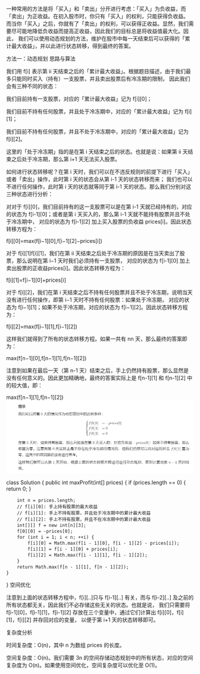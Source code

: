 一种常用的方法是将「买入」和「卖出」分开进行考虑：「买入」为负收益，而「卖出」为正收益。在初入股市时，你只有「买入」的权利，只能获得负收益。
而当你「买入」之后，你就有了「卖出」的权利，可以获得正收益。显然，我们需要尽可能地降低负收益而提高正收益，因此我们的目标总是将收益值最大化。因此，
我们可以使用动态规划的方法，维护在股市中每一天结束后可以获得的「累计最大收益」，并以此进行状态转移，得到最终的答案。

方法一：动态规划
思路与算法

我们用 f[i] 表示第 ii 天结束之后的「累计最大收益」。根据题目描述，由于我们最多只能同时买入（持有）一支股票，并且卖出股票后有冷冻期的限制，
因此我们会有三种不同的状态：

我们目前持有一支股票，对应的「累计最大收益」记为 f[i][0]；

我们目前不持有任何股票，并且处于冷冻期中，对应的「累计最大收益」记为 f[i][1]；

我们目前不持有任何股票，并且不处于冷冻期中，对应的「累计最大收益」记为 f[i][2]。

这里的「处于冷冻期」指的是在第 i 天结束之后的状态。也就是说：如果第 ii 天结束之后处于冷冻期，那么第 i+1 天无法买入股票。

如何进行状态转移呢？在第 i 天时，我们可以在不违反规则的前提下进行「买入」或者「卖出」操作，此时第 i 天的状态会从第 i-1 天的状态转移而来；
我们也可以不进行任何操作，此时第 i 天的状态就等同于第 i-1 天的状态。那么我们分别对这三种状态进行分析：

对对于 f[i][0]，我们目前持有的这一支股票可以是在第 i-1 天就已经持有的，对应的状态为 f[i-1][0]；或者是第 i 天买入的，那么第 i-1 天就不能持有股票并且不处于冷冻期中，
对应的状态为 f[i-1][2] 加上买入股票的负收益 prices[i]。因此状态转移方程为：

f[i][0]=max(f[i−1][0],f[i−1][2]−prices[i])

对于 f[i][1]f[i][1]，我们在第 ii 天结束之后处于冷冻期的原因是在当天卖出了股票，那么说明在第 i−1 天时我们必须持有一支股票，
对应的状态为 f[i-1][0] 加上卖出股票的正收益prices[i]。因此状态转移方程为：

f[i][1]=f[i−1][0]+prices[i]

对于 f[i][2]，我们在第 i 天结束之后不持有任何股票并且不处于冷冻期，说明当天没有进行任何操作，即第 i−1 天时不持有任何股票：如果处于冷冻期，
对应的状态为 f[i−1][1]；如果不处于冷冻期，对应的状态为 f[i−1][2]。因此状态转移方程为：

f[i][2]=max(f[i−1][1],f[i−1][2])

这样我们就得到了所有的状态转移方程。如果一共有 nn 天，那么最终的答案即为：

max(f[n−1][0],f[n−1][1],f[n−1][2])

注意到如果在最后一天（第 n-1 天）结束之后，手上仍然持有股票，那么显然是没有任何意义的。因此更加精确地，最终的答案实际上是 f[n-1][1] 和 f[n-1][2] 中的较大值，即：

max(f[n−1][1],f[n−1][2])
![img.png](img.png)

class Solution {
public int maxProfit(int[] prices) {
if (prices.length == 0) {
return 0;
}

        int n = prices.length;
        // f[i][0]: 手上持有股票的最大收益
        // f[i][1]: 手上不持有股票，并且处于冷冻期中的累计最大收益
        // f[i][2]: 手上不持有股票，并且不在冷冻期中的累计最大收益
        int[][] f = new int[n][3];
        f[0][0] = -prices[0];
        for (int i = 1; i < n; ++i) {
            f[i][0] = Math.max(f[i - 1][0], f[i - 1][2] - prices[i]);
            f[i][1] = f[i - 1][0] + prices[i];
            f[i][2] = Math.max(f[i - 1][1], f[i - 1][2]);
        }
        return Math.max(f[n - 1][1], f[n - 1][2]);
    }
}
空间优化

注意到上面的状态转移方程中，f[i][..]只与 f[i-1][..] 有关，而与 f[i-2][..] 及之前的所有状态都无关，因此我们不必存储这些无关的状态。也就是说，
我们只需要将 f[i-1][0]，f[i-1][1]，f[i-1][2] 存放在三个变量中，通过它们计算出 f[i][0]，f[i][1]，f[i][2] 并存回对应的变量，
以便于第 i+1 天的状态转移即可。


复杂度分析

时间复杂度：O(n)，其中 n 为数组 prices 的长度。

空间复杂度：O(n)。我们需要 3n 的空间存储动态规划中的所有状态，对应的空间复杂度为 O(n)。如果使用空间优化，空间复杂度可以优化至 O(1)。
